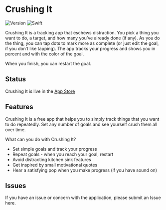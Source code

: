 # Crushing It
![Version](https://img.shields.io/itunes/v/com.majikprod.Crushing.svg) ![Swift](https://img.shields.io/badge/language-swift-yellow.svg)

Crushing It is a tracking app that eschews distraction. You pick a thing you want to do, a target, and how many you’ve already done (if any). As you do the thing, you can tap dots to mark more as complete (or just edit the goal, if you don’t like tapping). The app tracks your progress and shows you in percent and with the color of the goal.

When you finish, you can restart the goal.

## Status
Crushing It is live in the [App Store](https://itunes.apple.com/us/app/crushing-it/id1301094512?ls=1&mt=8)


## Features
Crushing It is a free app that helps you to simply track things that you want to do repeatedly. Set any number of goals and see yourself crush them all over time. 

What can you do with Crushing It?

- Set simple goals and track your progress
- Repeat goals - when you reach your goal, restart
- Avoid distracting kitchen sink features
- Get inspired by small motivational quotes
- Hear a satisfying pop when you make progress (if you have sound on)

## Issues
If you have an issue or concern with the application, please submit an Issue here.

